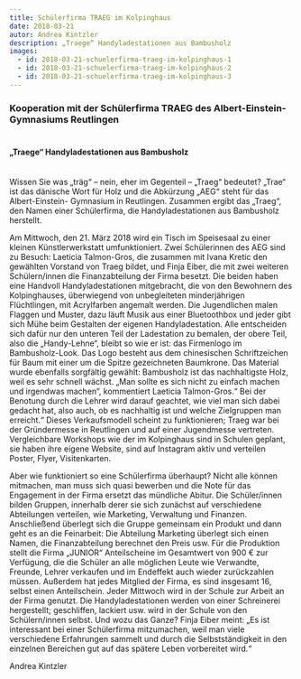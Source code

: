 ```yaml
---
title: Schülerfirma TRAEG im Kolpinghaus
date: 2018-03-21
autor: Andrea Kintzler 
description: „Traege“ Handyladestationen aus Bambusholz
images:
  - id: 2018-03-21-schuelerfirma-traeg-im-kolpinghaus-1
  - id: 2018-03-21-schuelerfirma-traeg-im-kolpinghaus-2
  - id: 2018-03-21-schuelerfirma-traeg-im-kolpinghaus-3
---
```

### Kooperation mit der Schülerfirma TRAEG des Albert-Einstein-Gymnasiums Reutlingen<br><br>

#### „Traege“ Handyladestationen aus Bambusholz<br><br>


Wissen Sie was „träg“ – nein, eher im Gegenteil – „Traeg“ bedeutet?
„Trae“ ist das dänische Wort für  Holz und die Abkürzung „AEG“ steht für das Albert-Einstein- Gymnasium in Reutlingen. Zusammen ergibt das „Traeg“, den Namen einer Schülerfirma, die Handyladestationen aus Bambusholz herstellt.

Am Mittwoch, den 21. März 2018 wird ein Tisch im Speisesaal zu einer kleinen Künstlerwerkstatt umfunktioniert. Zwei Schülerinnen des AEG sind zu Besuch: Laeticia Talmon-Gros, die zusammen mit Ivana Kretic den gewählten Vorstand von Traeg bildet, und Finja Eiber, die mit zwei weiteren Schülern/innen die Finanzabteilung der Firma besetzt. Die beiden haben eine Handvoll Handyladestationen mitgebracht, die von den Bewohnern des Kolpinghauses, überwiegend von unbegleiteten minderjährigen Flüchtlingen, mit Acrylfarben angemalt werden. Die Jugendlichen malen Flaggen und Muster, dazu läuft Musik aus einer Bluetoothbox und jeder gibt sich Mühe beim Gestalten der eigenen Handyladestation. Alle entscheiden sich dafür nur den unteren Teil der Ladestation zu bemalen, der obere Teil, also die „Handy-Lehne“, bleibt so wie er ist: das Firmenlogo im Bambusholz-Look. Das Logo besteht aus dem chinesischen Schriftzeichen für Baum mit einer um die Spitze gezeichneten Baumkrone. Das Material wurde ebenfalls sorgfältig gewählt: Bambusholz ist das nachhaltigste Holz, weil es sehr schnell wächst. „Man sollte es sich nicht zu einfach machen und irgendwas machen“, kommentiert Laeticia Talmon-Gros.“ Bei der Benotung durch die Lehrer wird darauf geachtet, wie viel man sich dabei gedacht hat, also auch, ob es nachhaltig ist und welche Zielgruppen man erreicht.“ Dieses Verkaufsmodell scheint zu funktionieren; Traeg war bei der Gründermesse in Reutlingen und auf einer Jugendmesse vertreten. Vergleichbare Workshops wie der im Kolpinghaus sind in Schulen geplant, sie haben ihre eigene Website, sind auf Instagram aktiv und verteilen Poster, Flyer, Visitenkarten.

Aber wie funktioniert so eine Schülerfirma überhaupt?
Nicht alle können mitmachen, man muss sich quasi bewerben und die Note für das Engagement in der Firma ersetzt das mündliche Abitur. Die Schüler/innen bilden Gruppen, innerhalb derer sie sich zunächst auf verschiedene Abteilungen verteilen, wie Marketing, Verwaltung und Finanzen. Anschließend überlegt sich die Gruppe gemeinsam ein Produkt und dann geht es an die Feinarbeit: Die Abteilung Marketing überlegt sich einen Namen, die Finanzabteilung berechnet den Preis usw. Für die Produktion stellt die Firma „JUNIOR“ Anteilscheine im Gesamtwert von 900 € zur Verfügung, die die Schüler an alle möglichen Leute wie Verwandte, Freunde, Lehrer verkaufen und im Endeffekt auch wieder zurückzahlen müssen. Außerdem hat jedes Mitglied der Firma, es sind insgesamt 16, selbst einen Anteilschein. Jeder Mittwoch wird in der Schule zur Arbeit an der Firma genutzt. Die Handyladestationen werden von einer Schreinerei hergestellt; geschliffen, lackiert usw. wird in der Schule von den Schülern/innen selbst.
Und wozu das Ganze?
Finja Eiber meint: „Es ist interessant bei einer Schülerfirma mitzumachen, weil man viele verschiedene Erfahrungen sammelt und durch die Selbstständigkeit in den einzelnen Bereichen gut auf das spätere Leben vorbereitet wird.“

Andrea Kintzler
